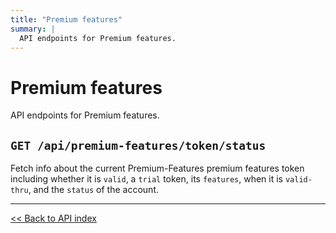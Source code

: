 ```yaml
---
title: "Premium features"
summary: |
  API endpoints for Premium features.
---
```


# Premium features

API endpoints for Premium features.

## `GET /api/premium-features/token/status`

Fetch info about the current Premium-Features premium features token including whether it is `valid`, a `trial` token, its
  `features`, when it is `valid-thru`, and the `status` of the account.

---

[<< Back to API index](../../api-documentation.md)